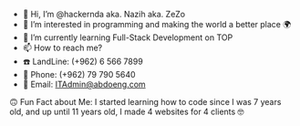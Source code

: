 - 👋 Hi, I’m @hackernda aka. Nazih aka. ZeZo
- 👀 I’m interested in programming and making the world a better place 🌍
- 🌱 I’m currently learning Full-Stack Development on TOP
- 📫 How to reach me?
- ☎️ LandLine: (+962) 6 566 7899
- 📱 Phone: (+962) 79 790 5640
- 📧 Email: ITAdmin@abdoeng.com	
				
🙃 Fun Fact about Me: I started learning how to code since I was 7 years old, and up until 11 years old, I made 4 websites for 4 clients 🤓
